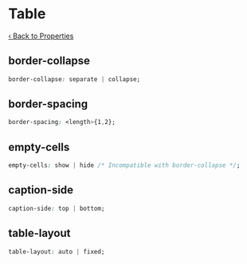 # Table

[‹ Back to Properties](./properties.md)

## border-collapse

```css
border-collapse: separate | collapse;
```

## border-spacing

```css
border-spacing: <length>{1,2};
```

## empty-cells

```css
empty-cells: show | hide /* Incompatible with border-collapse */;
```

## caption-side

```css
caption-side: top | bottom;
```

## table-layout

```css
table-layout: auto | fixed;
```
